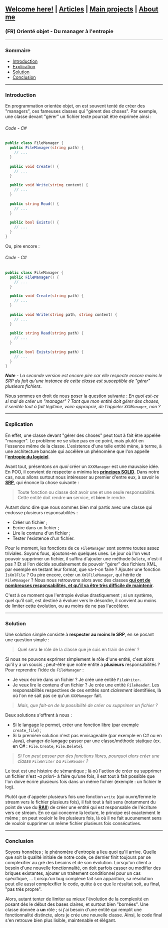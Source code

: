 ## [Welcome here!](https://vpenando.github.io) | [Articles](https://vpenando.github.io/articles.html) | [Main projects](https://vpenando.github.io/projects.html) | [About me](https://vpenando.github.io/about.html)

### (FR) Orienté objet - Du manager à l'entropie

---

### Sommaire
* [Introduction](#introduction)
* [Explication](#explication)
* [Solution](#solution)
* [Conclusion](#conclusion)

---

### Introduction
En programmation orientée objet, on est souvent tenté de créer des "managers", ces fameuses classes qui "gèrent des choses".
Par exemple, une classe devant "gérer" un fichier texte pourrait être exprimée ainsi :
###### Code - C\#
```cs
public class FileManager {
  public FileManager(string path) {
    // ...
  }
  
  public void Create() {
    // ...
  }
  
  public void Write(string content) {
    // ...
  }
  
  public string Read() {
    // ...
  }
  
  public bool Exists() {
    // ...
  }
}
```

Ou, pire encore :
###### Code - C\#
```cs
public class FileManager {
  public FileManager() {
    // ...
  }
  
  public void Create(string path) {
    // ...
  }
  
  public void Write(string path, string content) {
    // ...
  }
  
  public string Read(string path) {
    // ...
  }
  
  public bool Exists(string path) {
    // ...
  }
}
```
***Note** - La seconde version est encore pire car elle respecte encore moins le SRP du fait qu'une instance de cette classe est susceptible de "gérer" plusieurs fichiers.*

Nous sommes en droit de nous poser la question suivante : *En quoi est-ce si mal de créer un "manager" ? Tant que mon entité doit gérer des choses, il semble tout à fait légitime, voire approprié, de l'appeler `XXXManager`, non ?*

---

### Explication
En effet, une classe devant "gérer des choses" peut tout à fait être appelée "manager". Le problème ne se situe pas en ce point, mais plutôt en l'essence même de la classe. L'existence d'une telle entité mène, à terme, à une architecture bancale qui accélère un phénomène que l'on appelle l'[**entropie du logiciel**](https://gist.github.com/sroccaserra/6cafd444c11958059fdd2a698d4effcb).

Avant tout, présentons *en quoi* créer un `XXXManager` est une mauvaise idée. En POO, il convient de respecter a minima les [**principes SOLID**](https://en.wikipedia.org/wiki/SOLID). Dans notre cas, nous allons surtout nous intéresser au premier d'entre eux, à savoir le [**SRP**](https://en.wikipedia.org/wiki/Single_responsibility_principle), qui énonce la chose suivante :
> Toute fonction ou classe doit avoir une et une seule responsabilité. Cette entité doit rendre **un** service, et **bien** le rendre.

Autant donc dire que nous sommes bien mal partis avec une classe qui endosse plusieurs responsabilités :
* Créer un fichier ;
* Ecrire dans un fichier ;
* Lire le contenu d'un fichier ;
* Tester l'existence d'un fichier.

Pour le moment, les fonctions de ce `FileManager` sont somme toutes assez triviales. Soyons fous, ajoutons-en quelques unes.
Le jour où l'on veut pouvoir supprimer un fichier, il suffira d'ajouter une méthode `Delete`, n'est-il pas ? Et si l'on décide soudainement de pouvoir "gérer" des fichiers XML, par exemple en testant leur format, que va-t-on faire ? Ajouter une fonction `IsXmlFile` ? Ou pire encore, créer un `XmlFileManager`, qui hérite de `FileManager` ?
Nous nous retrouvons alors avec des classes [**qui ont de nombreuses responsabilités, et qu'il va être très difficile de maintenir**](https://openclassrooms.com/forum/sujet/fonction-find-de-std-map-sur-std-function?page=1#message-92459036).

C'est à ce moment que l'entropie évolue drastiquement ; si un système, quel qu'il soit, est destiné à évoluer vers le désordre, il convient au moins de limiter cette évolution, ou au moins de ne pas l'accélérer.


---

### Solution
Une solution simple consiste à **respecter au moins le SRP**, en se posant une question simple :
> Quel sera **le** rôle de la classe que je suis en train de créer ?

Si nous ne pouvons exprimer simplement le rôle d'une entité, c'est alors qu'il y a un soucis ; peut-être que notre entité a **plusieurs** responsabilités ? Pour reprendre l'idée du `FileManager` :
* Je veux écrire dans un fichier ? Je crée une entité `FileWriter`.
* Je veux lire le contenu d'un fichier ? Je crée une entité `FileReader`.
Les responsabilités respectives de ces entités sont *clairement* identifiées, là où l'on ne sait pas ce qu'un `XXXManager` fait.

> *Mais, que fait-on de la possibilité de créer ou supprimer un fichier ?*

Deux solutions s'offrent à nous :
* Si le langage le permet, créer une fonction libre (par exemple `create_file`) ;
* Si la première solution n'est pas envisageable (par exemple en C# ou en Java), ~~changer de langage~~ passer par une classe/méthode statique (ex. en C# : `File.Create`, `File.Delete`).

> *Si l'on peut passer par des fonctions libres, pourquoi alors créer une classe `FileWriter` ou `FileReader` ?*

Le tout est une histoire de sémantique ; là où l'action de créer ou supprimer un fichier n'est *-a priori-* à faire qu'une fois, il est tout à fait possible que l'on doive écrire plusieurs fois dans un même fichier (exemple : un fichier le log).

Plutôt que d'appeler plusieurs fois une fonction `write` (qui ouvre/ferme le stream vers le fichier plusieurs fois), il fait tout à fait sens (notamment du point de vue du [**RAII**](https://en.wikipedia.org/wiki/Resource_acquisition_is_initialization)) de créer une entité qui est responsable de l'écriture vers ce stream. En ce qui concerne la lecture, le principe est exactement le même ; on peut vouloir le lire plusieurs fois, là où il ne fait aucunement sens de vouloir supprimer un même fichier plusieurs fois consécutives.

---

### Conclusion
Soyons honnêtes ; le phénomère d'entropie a lieu quoi qu'il arrive. Quelle que soit la qualité initiale de notre code, ce dernier finit toujours par se complexifier au gré des besoins et de son évolution. Lorsqu'un client a besoin d'une nouvelle fonctionnalité, on doit parfois casser ou modifier des briques existantes, ajouter un traitement conditionnel pour un cas spécifique, ...
Lorsqu'un bug complexe fait son apparition, sa résolution peut elle aussi complexifier le code, quitte à ce que le résultat soit, au final, "pas très propre".

Alors, autant tenter de limiter au mieux l'évolution de la complexité en posant dès le début des bases claires, et surtout bien "bornées". Une classe donnée a **un** rôle ; si j'ai besoin d'une entité qui remplit une fonctionnalité distincte, alors je crée une nouvelle classe.
Ainsi, le code final s'en retrouve bien plus lisible, maintenable et élégant.
